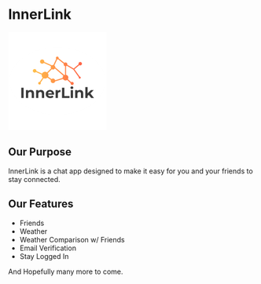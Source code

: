 # InnerLink

![InnerLink Logo](/logo/innerlink_lgo.png "Title")

## Our Purpose
InnerLink is a chat app designed to make it easy for you and your friends to stay connected. 

## Our Features
- Friends
- Weather
- Weather Comparison w/ Friends
- Email Verification
- Stay Logged In

And Hopefully many more to come.
